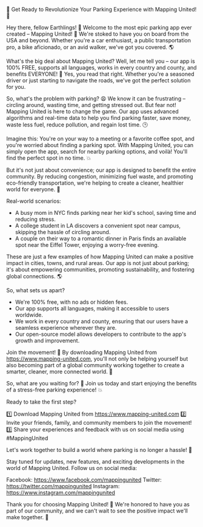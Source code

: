 🚨 Get Ready to Revolutionize Your Parking Experience with Mapping United! 🚨

Hey there, fellow Earthlings! 👋 Welcome to the most epic parking app ever created – Mapping United! 🎉 We're stoked to have you on board from the USA and beyond. Whether you're a car enthusiast, a public transportation pro, a bike aficionado, or an avid walker, we've got you covered. 🌎

What's the big deal about Mapping United? Well, let me tell you – our app is 100% FREE, supports all languages, works in every country and county, and benefits EVERYONE! 🤩 Yes, you read that right. Whether you're a seasoned driver or just starting to navigate the roads, we've got the perfect solution for you.

So, what's the problem with parking? 😩 We know it can be frustrating – circling around, wasting time, and getting stressed out. But fear not! Mapping United is here to change the game. Our app uses advanced algorithms and real-time data to help you find parking faster, save money, waste less fuel, reduce pollution, and regain lost time. 🕒

Imagine this: You're on your way to a meeting or a favorite coffee spot, and you're worried about finding a parking spot. With Mapping United, you can simply open the app, search for nearby parking options, and voilà! You'll find the perfect spot in no time. 💥

But it's not just about convenience; our app is designed to benefit the entire community. By reducing congestion, minimizing fuel waste, and promoting eco-friendly transportation, we're helping to create a cleaner, healthier world for everyone. 🌿

Real-world scenarios:

* A busy mom in NYC finds parking near her kid's school, saving time and reducing stress.
* A college student in LA discovers a convenient spot near campus, skipping the hassle of circling around.
* A couple on their way to a romantic dinner in Paris finds an available spot near the Eiffel Tower, enjoying a worry-free evening.

These are just a few examples of how Mapping United can make a positive impact in cities, towns, and rural areas. Our app is not just about parking; it's about empowering communities, promoting sustainability, and fostering global connections. 🌎

So, what sets us apart?

* We're 100% free, with no ads or hidden fees.
* Our app supports all languages, making it accessible to users worldwide.
* We work in every country and county, ensuring that our users have a seamless experience wherever they are.
* Our open-source model allows developers to contribute to the app's growth and improvement.

Join the movement! 🎉 By downloading Mapping United from https://www.mapping-united.com, you'll not only be helping yourself but also becoming part of a global community working together to create a smarter, cleaner, more connected world. 🌟

So, what are you waiting for? 🤔 Join us today and start enjoying the benefits of a stress-free parking experience! 💥

Ready to take the first step?

1️⃣ Download Mapping United from https://www.mapping-united.com
2️⃣ Invite your friends, family, and community members to join the movement!
3️⃣ Share your experiences and feedback with us on social media using #MappingUnited

Let's work together to build a world where parking is no longer a hassle! 🌈

Stay tuned for updates, new features, and exciting developments in the world of Mapping United. Follow us on social media:

Facebook: https://www.facebook.com/mappingunited
Twitter: https://twitter.com/mappingunited
Instagram: https://www.instagram.com/mappingunited

Thank you for choosing Mapping United! 🙏 We're honored to have you as part of our community, and we can't wait to see the positive impact we'll make together. 💪